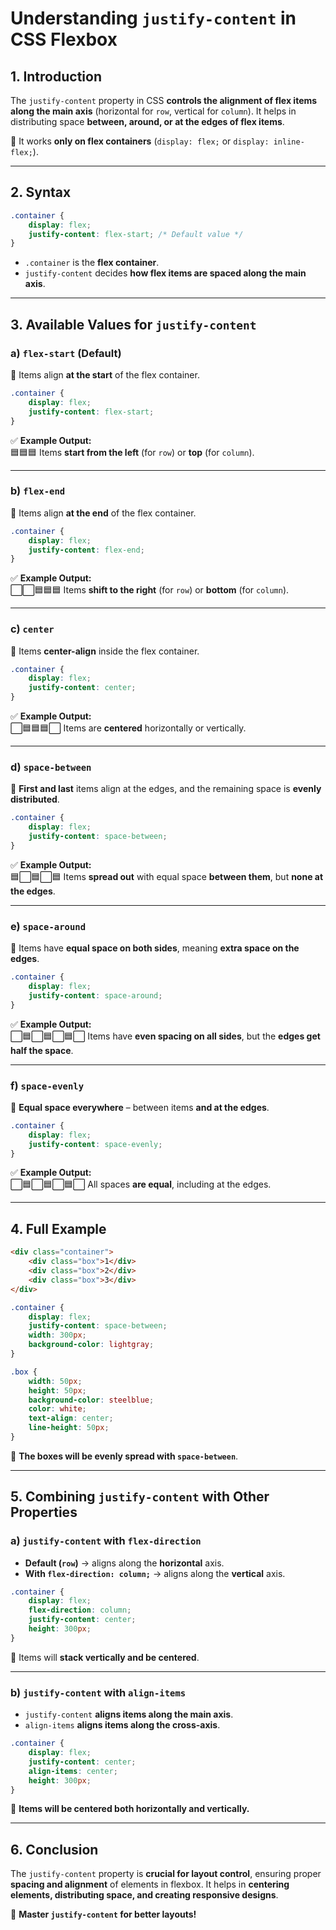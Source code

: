 # **Understanding `justify-content` in CSS Flexbox**  

## **1. Introduction**  

The `justify-content` property in CSS **controls the alignment of flex items along the main axis** (horizontal for `row`, vertical for `column`). It helps in distributing space **between, around, or at the edges of flex items**.  

📌 It works **only on flex containers** (`display: flex;` or `display: inline-flex;`).

---

## **2. Syntax**  

```css
.container {
    display: flex;
    justify-content: flex-start; /* Default value */
}
```

- `.container` is the **flex container**.
- `justify-content` decides **how flex items are spaced along the main axis**.

---

## **3. Available Values for `justify-content`**  

### **a) `flex-start` (Default)**

📌 Items align **at the start** of the flex container.  

```css
.container {
    display: flex;
    justify-content: flex-start;
}
```

✅ **Example Output:**  
🟦🟦🟦 Items **start from the left** (for `row`) or **top** (for `column`).  

---

### **b) `flex-end`**

📌 Items align **at the end** of the flex container.  

```css
.container {
    display: flex;
    justify-content: flex-end;
}
```

✅ **Example Output:**  
⬜⬜🟦🟦🟦 Items **shift to the right** (for `row`) or **bottom** (for `column`).  

---

### **c) `center`**

📌 Items **center-align** inside the flex container.  

```css
.container {
    display: flex;
    justify-content: center;
}
```

✅ **Example Output:**  
⬜🟦🟦🟦⬜ Items are **centered** horizontally or vertically.  

---

### **d) `space-between`**

📌 **First and last** items align at the edges, and the remaining space is **evenly distributed**.  

```css
.container {
    display: flex;
    justify-content: space-between;
}
```

✅ **Example Output:**  
🟦⬜🟦⬜🟦 Items **spread out** with equal space **between them**, but **none at the edges**.  

---

### **e) `space-around`**

📌 Items have **equal space on both sides**, meaning **extra space on the edges**.  

```css
.container {
    display: flex;
    justify-content: space-around;
}
```

✅ **Example Output:**  
⬜🟦⬜🟦⬜🟦⬜ Items have **even spacing on all sides**, but the **edges get half the space**.  

---

### **f) `space-evenly`**

📌 **Equal space everywhere** – between items **and at the edges**.  

```css
.container {
    display: flex;
    justify-content: space-evenly;
}
```

✅ **Example Output:**  
⬜🟦⬜🟦⬜🟦⬜ All spaces **are equal**, including at the edges.  

---

## **4. Full Example**

```html
<div class="container">
    <div class="box">1</div>
    <div class="box">2</div>
    <div class="box">3</div>
</div>
```

```css
.container {
    display: flex;
    justify-content: space-between;
    width: 300px;
    background-color: lightgray;
}

.box {
    width: 50px;
    height: 50px;
    background-color: steelblue;
    color: white;
    text-align: center;
    line-height: 50px;
}
```

📌 **The boxes will be evenly spread with `space-between`**.

---

## **5. Combining `justify-content` with Other Properties**  

### **a) `justify-content` with `flex-direction`**

- **Default (`row`)** → aligns along the **horizontal** axis.  
- **With `flex-direction: column;`** → aligns along the **vertical** axis.

```css
.container {
    display: flex;
    flex-direction: column;
    justify-content: center;
    height: 300px;
}
```

🔹 Items will **stack vertically and be centered**.

---

### **b) `justify-content` with `align-items`**

- `justify-content` **aligns items along the main axis**.
- `align-items` **aligns items along the cross-axis**.

```css
.container {
    display: flex;
    justify-content: center;
    align-items: center;
    height: 300px;
}
```

🔹 **Items will be centered both horizontally and vertically.**

---

## **6. Conclusion**  

The `justify-content` property is **crucial for layout control**, ensuring proper **spacing and alignment** of elements in flexbox. It helps in **centering elements, distributing space, and creating responsive designs**.

🚀 **Master `justify-content` for better layouts!**

